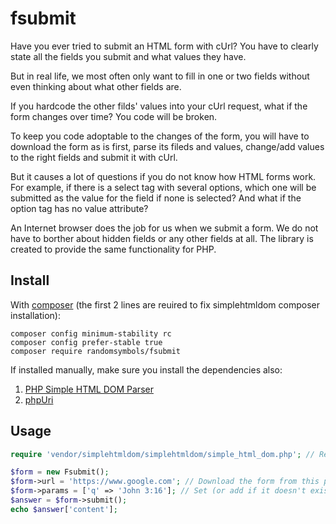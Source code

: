 fsubmit
==========================

Have you ever tried to submit an HTML form with cUrl? You have to clearly state all the fields you submit and what values they have. 

But in real life, we most often only want to fill in one or two fields without even thinking about what other fields are.

If you hardcode the other filds' values into your cUrl request, what if the form changes over time? You code will be broken. 

To keep you code adoptable to the changes of the form, you will have to download the form as is first, parse its fileds and values, change/add values to the right fields and submit it with cUrl. 

But it causes a lot of questions if you do not know how HTML forms work. For example, if there is a select tag with several options, which one will be submitted as the value for the field if none is selected? And what if the option tag has no value attribute?

An Internet browser does the job for us when we submit a form. We do not have to borther about hidden fields or any other fields at all. The library is created to provide the same functionality for PHP.

Install
-------

With [composer](https://en.wikipedia.org/wiki/Composer_(software)) (the first 2 lines are reuired to fix simplehtmldom composer installation):
```composer
composer config minimum-stability rc
composer config prefer-stable true
composer require randomsymbols/fsubmit
```

If installed manually, make sure you install the dependencies also:
1. [PHP Simple HTML DOM Parser](https://simplehtmldom.sourceforge.io/)
2. [phpUri](https://github.com/monkeysuffrage/phpuri)

Usage
-----

```php
require 'vendor/simplehtmldom/simplehtmldom/simple_html_dom.php'; // Required to fix simplehtmldom composer autoload.

$form = new Fsubmit();
$form->url = 'https://www.google.com'; // Download the form from this page.
$form->params = ['q' => 'John 3:16']; // Set (or add if it doesn't exist) a parameter in the downloaded form.
$answer = $form->submit();
echo $answer['content'];
```
